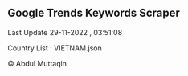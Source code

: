 

## Google Trends Keywords Scraper 
 
Last Update 29-11-2022 , 03:51:08

Country List :
VIETNAM.json



© Abdul Muttaqin 
